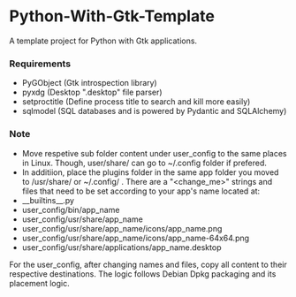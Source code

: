 # Python-With-Gtk-Template
A template project for Python with Gtk applications.

### Requirements
* PyGObject (Gtk introspection library)
* pyxdg (Desktop ".desktop" file parser)
* setproctitle (Define process title to search and kill more easily)
* sqlmodel (SQL databases and is powered by Pydantic and SQLAlchemy)

### Note
* Move respetive sub folder content under user_config to the same places in Linux. Though, user/share/<app name> can go to ~/.config folder if prefered.
* In additiion, place the plugins folder in the same app folder you moved to /usr/share/<app name> or ~/.config/<app name> .
There are a "\<change_me\>" strings and files that need to be set according to your app's name located at:
* \_\_builtins\_\_.py
* user_config/bin/app_name
* user_config/usr/share/app_name
* user_config/usr/share/app_name/icons/app_name.png
* user_config/usr/share/app_name/icons/app_name-64x64.png
* user_config/usr/share/applications/app_name.desktop


For the user_config, after changing names and files, copy all content to their respective destinations.
The logic follows Debian Dpkg packaging and its placement logic.